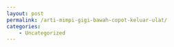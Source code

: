 ```yaml
---
layout: post
permalink: /arti-mimpi-gigi-bawah-copot-keluar-ulat/
categories:
    - Uncategorized
---
```


